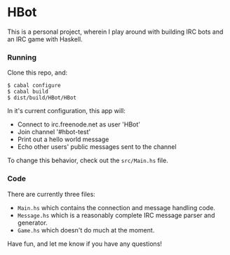 # HBot

This is a personal project, wherein I play around with building IRC bots and an IRC game with Haskell.

### Running

Clone this repo, and:

    $ cabal configure
    $ cabal build
    $ dist/build/HBot/HBot

In it's current configuration, this app will:

* Connect to irc.freenode.net as user 'HBot'
* Join channel '#hbot-test'
* Print out a hello world message 
* Echo other users' public messages sent to the channel

To change this behavior, check out the `src/Main.hs` file.

### Code

There are currently three files:

* `Main.hs` which contains the connection and message handling code.
* `Message.hs` which is a reasonably complete IRC message parser and generator.
* `Game.hs` which doesn't do much at the moment.

Have fun, and let me know if you have any questions!
